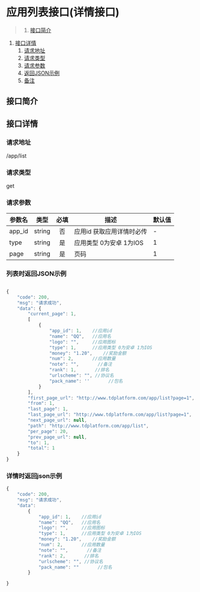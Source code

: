 # 应用列表接口(详情接口)

>1. [接口简介](#接口简介 "接口简介")
1. [接口详情](#接口详情 "接口详情")
	1. [请求地址](#请求地址 "请求地址")
	1. [请求类型](#请求类型 "请求类型")
	1. [请求参数](#请求参数 "请求参数")
	1. [返回JSON示例](#返回JSON示例 "返回JSON示例")
	1. [备注](#备注 "备注")



## 接口简介


## 接口详情 

### 请求地址
/app/list

### 请求类型
get

### 请求参数
| 参数名 | 类型 | 必填 | 描述 | 默认值 |
| --- | :---: | :---: | --- | --- |
| app_id | string | 否 | 应用id 获取应用详情时必传 | - |
| type | string | 是 | 应用类型 0为安卓 1为IOS | 1 |
| page | string | 是 | 页码 | 1 |


### 列表时返回JSON示例
```javascript

{
    "code": 200,
    "msg": "请求成功",
    "data": {
        "current_page": 1,
        [
            {
                "app_id": 1,    //应用id
                "name": "QQ",   //应用名
                "logo": "",     //应用图标
                "type": 1,      //应用类型 0为安卓 1为IOS
                "money": "1.20",    //奖励金额
                "num": 2,       //应用数量
                "note": "",       //备注
                "rank": 1,       //排名
                "urlscheme": "", //协议名
                "pack_name": ''       //包名
            }
        ],
        "first_page_url": "http://www.tdplatform.com/app/list?page=1",
        "from": 1,
        "last_page": 1,
        "last_page_url": "http://www.tdplatform.com/app/list?page=1",
        "next_page_url": null,
        "path": "http://www.tdplatform.com/app/list",
        "per_page": 20,
        "prev_page_url": null,
        "to": 1,
        "total": 1
    }
}

```

### 详情时返回json示例
```javascript
{
    "code": 200,
    "msg": "请求成功",
    "data": 
        {
            "app_id": 1,    //应用id
            "name": "QQ",   //应用名
            "logo": "",     //应用图标
            "type": 1,      //应用类型 0为安卓 1为IOS
            "money": "1.20",    //奖励金额
            "num": 2,       //应用数量
            "note": "",       //备注
            "rank": 2,       //排名
            "urlscheme": "", //协议名
            "pack_name": ""       //包名
        }

}
```